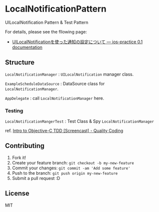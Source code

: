 # LocalNotificationPattern

UILocalNotification Pattern & Test Pattern

For details, please see the fllowing page:

* [UILocalNotificationを使った通知の設定について — ios-practice 0.1 documentation](https://ios-practice.readthedocs.org/en/latest/docs/notification/ "UILocalNotificationを使った通知の設定について — ios-practice 0.1 documentation")

## Structure

``LocalNotificationManager``
: ``UILocalNotification`` manager class.

``ExampleScheduleDataSource``
: DataSource class for ``LocalNotificationManager``.

``AppDelegate``
: call ``LocalNotificationManager`` here.

### Testing

``LocalNotificationMangerTest``
: Test Class & Spy ``LocalNotificationManager``

ref. [Intro to Objective-C TDD [Screencast] - Quality Coding](http://qualitycoding.org/objective-c-tdd/ "Intro to Objective-C TDD [Screencast] - Quality Coding")


## Contributing

1. Fork it!
2. Create your feature branch: `git checkout -b my-new-feature`
3. Commit your changes: `git commit -am 'Add some feature'`
4. Push to the branch: `git push origin my-new-feature`
5. Submit a pull request :D

## License

MIT
